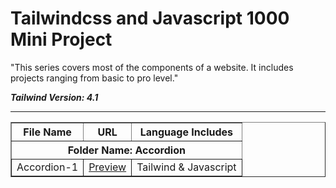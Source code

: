 # Tailwindcss and Javascript 1000 Mini Project

"This series covers most of the components of a website. It includes projects ranging from basic to pro level."

***Tailwind Version: 4.1***

---

<table border = "1">
    <thead>
      <tr >
        <th>File Name </th>
        <th>URL</th>
        <th>Language Includes</th>
      </tr>
      </thead>
      <tbody>
      <tr >
        <th colspan = "3" style = "text-align:center">Folder Name: Accordion</th>
      </tr>
      <tr>
        <td style="border: 1px solid">Accordion-1</td>
        <td style ="border:1px solid"><a href = "https://surojeet-tailwind-js.netlify.app/accordion/accordion1">Preview</a></td>
        <td style="border: 1px solid">Tailwind & Javascript</td>
      </tr>
      <tbody>
</table>
